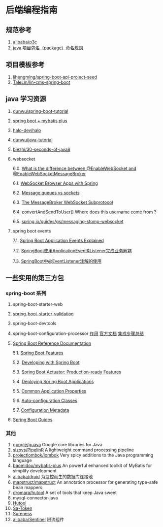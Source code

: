 # 后端编程指南

## 规范参考

1. [alibaba/p3c](https://github.com/alibaba/p3c)
2. [java 项目包名（package）命名规则](https://www.cnblogs.com/Haidnor/p/12241224.html)

## 项目模板参考

1. [lihengming/spring-boot-api-project-seed](https://github.com/lihengming/spring-boot-api-project-seed)
2. [TaleLin/lin-cms-spring-boot](https://github.com/TaleLin/lin-cms-spring-boot)


## java 学习资源

1. [dunwu/spring-boot-tutorial](https://github.com/dunwu/spring-boot-tutorial)
2. [spring boot + mybatis plus](https://juejin.cn/post/6844903862004875272)
3. [halo-dev/halo](https://github.com/halo-dev/halo)
4. [dunwu/java-tutorial](https://github.com/dunwu/java-tutorial)
5. [biezhi/30-seconds-of-java8](https://github.com/biezhi/30-seconds-of-java8)
6. websocket

    6.0. [What is the difference between @EnableWebSocket and @EnableWebSocketMessageBroker](https://stackoverflow.com/questions/51474358/what-is-the-difference-between-enablewebsocket-and-enablewebsocketmessagebroke)

    6.1. [WebSocket Browser Apps with Spring](http://rstoyanchev.github.io/s2gx2013-websocket-browser-apps-with-spring)

    6.2. [Message queues vs sockets](https://stackoverflow.com/questions/10668028/message-queues-vs-sockets)

    6.3. [The MessageBroker WebSocket Subprotocol](https://tools.ietf.org/id/draft-hapner-hybi-messagebroker-subprotocol-00.html)

    6.4. [convertAndSendToUser() Where does this username come from ?](https://stackoverflow.com/a/47956531)

    6.5. [spring.io/guides/gs/messaging-stomp-websocket](https://spring.io/guides/gs/messaging-stomp-websocket)

7. spring boot events

    7.1. [Spring Boot Application Events Explained](https://reflectoring.io/spring-boot-application-events-explained)

    7.2. [SpringBoot使用ApplicationEvent&Listener完成业务解耦](https://segmentfault.com/a/1190000011433514)

    7.3. [SpringBoot中@EventListener注解的使用](https://segmentfault.com/a/1190000039097608)

## 一些实用的第三方包

### spring-boot 系列

1. spring-boot-starter-web
2. [spring-boot-starter-validation](https://spring.io/guides/gs/validating-form-input)
3. spring-boot-devtools
4. spring-boot-configuration-processor [作用](https://blog.csdn.net/weixin_43328357/article/details/106993172) [官方文档](https://docs.spring.io/spring-boot/docs/current/reference/html/configuration-metadata.html#configuration-metadata.annotation-processor) [集成步骤总结](https://www.cnblogs.com/myesn/p/spring-boot-integration-spring-boot-configuration-processor.html)
5. [Spring Boot Reference Documentation](https://docs.spring.io/spring-boot/docs/current/reference/html/index.html)

    5.1. [Spring Boot Features](https://docs.spring.io/spring-boot/docs/current/reference/html/features.html)

    5.2. [Developing with Spring Boot](https://docs.spring.io/spring-boot/docs/current/reference/html/using.html)

    5.3. [Spring Boot Actuator: Production-ready Features](https://docs.spring.io/spring-boot/docs/current/reference/html/actuator.html)

    5.4. [Deploying Spring Boot Applications](https://docs.spring.io/spring-boot/docs/current/reference/html/deployment.html)

    5.5. [Common Application Properties](https://docs.spring.io/spring-boot/docs/current/reference/html/application-properties.html)

    5.6. [Auto-configuration Classes](https://docs.spring.io/spring-boot/docs/current/reference/html/auto-configuration-classes.html#auto-configuration-classes)

    5.7. [Configuration Metadata](https://docs.spring.io/spring-boot/docs/current/reference/html/configuration-metadata.html)

6. [Spring Boot Guides](https://spring.io/guides)

### 其他

1. [google/guava](https://github.com/google/guava) Google core libraries for Java
2. [sizovs/PipelinR](https://github.com/sizovs/PipelinR) A lightweight command processing pipeline
3. [projectlombok/lombok](https://github.com/projectlombok/lombok) Very spicy additions to the Java programming language
4. [baomidou/mybatis-plus](https://github.com/baomidou/mybatis-plus) An powerful enhanced toolkit of MyBatis for simplify development
5. [alibaba/druid](https://github.com/alibaba/druid) 为监控而生的数据库连接池
6. [mapstruct/mapstruct](https://github.com/mapstruct/mapstruct) An annotation processor for generating type-safe bean mappers
7. [dromara/hutool](https://github.com/dromara/hutool) A set of tools that keep Java sweet
8. mysql-connector-java
9. [Hutool](https://hutool.cn)
10. [Sa-Token](http://sa-token.dev33.cn)
11. [Sureness](https://usthe.com/sureness/zh-cn)
12. [alibaba/Sentinel](https://github.com/alibaba/Sentinel) 限流组件